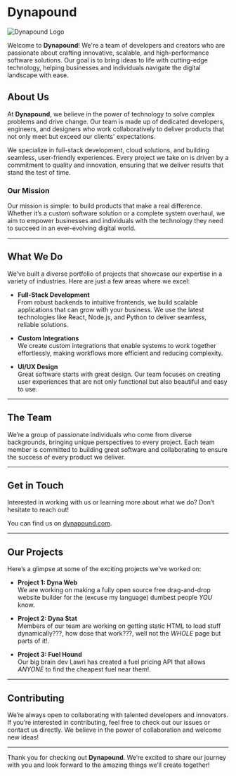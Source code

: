 # Dynapound

![Dynapound Logo](https://github.com/Dyna-Pound/Dyna-Pound/images/readme-header.png)

Welcome to **Dynapound**! We're a team of developers and creators who are passionate about crafting innovative, scalable, and high-performance software solutions. Our goal is to bring ideas to life with cutting-edge technology, helping businesses and individuals navigate the digital landscape with ease.

## About Us

At **Dynapound**, we believe in the power of technology to solve complex problems and drive change. Our team is made up of dedicated developers, engineers, and designers who work collaboratively to deliver products that not only meet but exceed our clients' expectations.

We specialize in full-stack development, cloud solutions, and building seamless, user-friendly experiences. Every project we take on is driven by a commitment to quality and innovation, ensuring that we deliver results that stand the test of time.

### Our Mission
Our mission is simple: to build products that make a real difference. Whether it’s a custom software solution or a complete system overhaul, we aim to empower businesses and individuals with the technology they need to succeed in an ever-evolving digital world.

---

## What We Do

We’ve built a diverse portfolio of projects that showcase our expertise in a variety of industries. Here are just a few areas where we excel:

- **Full-Stack Development**  
  From robust backends to intuitive frontends, we build scalable applications that can grow with your business. We use the latest technologies like React, Node.js, and Python to deliver seamless, reliable solutions.

- **Custom Integrations**  
  We create custom integrations that enable systems to work together effortlessly, making workflows more efficient and reducing complexity.

- **UI/UX Design**  
  Great software starts with great design. Our team focuses on creating user experiences that are not only functional but also beautiful and easy to use.

---

## The Team

We’re a group of passionate individuals who come from diverse backgrounds, bringing unique perspectives to every project. Each team member is committed to building great software and collaborating to ensure the success of every product we deliver.

---

## Get in Touch

Interested in working with us or learning more about what we do? Don’t hesitate to reach out!

You can find us on [dynapound.com](https://www.dynapound.com/contact/).

---

## Our Projects

Here’s a glimpse at some of the exciting projects we've worked on:

- **Project 1: Dyna Web**  
  We are working on making a fully open source free drag-and-drop website builder for the (excuse my language) dumbest people *YOU* know.

- **Project 2: Dyna Stat**  
  Members of our team are working on getting static HTML to load stuff dynamically???, how dose that work???, well not the *WHOLE* page but parts of it!.

- **Project 3: Fuel Hound**  
  Our big brain dev Lawri has created a fuel pricing API that allows *ANYONE* to find the cheapest fuel near them!.

---

## Contributing

We’re always open to collaborating with talented developers and innovators. If you’re interested in contributing, feel free to check out our issues or contact us directly. We believe in the power of collaboration and welcome new ideas!

---

Thank you for checking out **Dynapound**. We’re excited to share our journey with you and look forward to the amazing things we’ll create together!
